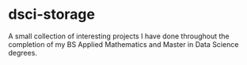 # dsci-storage
A small collection of interesting projects I have done throughout the completion of my BS Applied Mathematics and Master in Data Science degrees.
